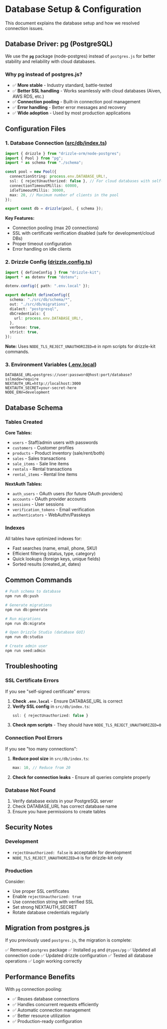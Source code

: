 # Database Setup & Configuration

This document explains the database setup and how we resolved connection issues.

## Database Driver: pg (PostgreSQL)

We use the **`pg`** package (node-postgres) instead of `postgres.js` for better stability and reliability with cloud databases.

### Why pg instead of postgres.js?

- ✅ **More stable** - Industry standard, battle-tested
- ✅ **Better SSL handling** - Works seamlessly with cloud databases (Aiven, AWS RDS, etc.)
- ✅ **Connection pooling** - Built-in connection pool management
- ✅ **Error handling** - Better error messages and recovery
- ✅ **Wide adoption** - Used by most production applications

## Configuration Files

### 1. Database Connection ([src/db/index.ts](src/db/index.ts))

```typescript
import { drizzle } from "drizzle-orm/node-postgres";
import { Pool } from "pg";
import * as schema from "./schema";

const pool = new Pool({
  connectionString: process.env.DATABASE_URL!,
  ssl: { rejectUnauthorized: false }, // For cloud databases with self-signed certs
  connectionTimeoutMillis: 60000,
  idleTimeoutMillis: 30000,
  max: 20, // Maximum number of clients in the pool
});

export const db = drizzle(pool, { schema });
```

**Key Features:**
- Connection pooling (max 20 connections)
- SSL with certificate verification disabled (safe for development/cloud DBs)
- Proper timeout configuration
- Error handling on idle clients

### 2. Drizzle Config ([drizzle.config.ts](drizzle.config.ts))

```typescript
import { defineConfig } from "drizzle-kit";
import * as dotenv from "dotenv";

dotenv.config({ path: ".env.local" });

export default defineConfig({
  schema: "./src/db/schema/*",
  out: "./src/db/migrations",
  dialect: "postgresql",
  dbCredentials: {
    url: process.env.DATABASE_URL!,
  },
  verbose: true,
  strict: true,
});
```

**Note:** Uses `NODE_TLS_REJECT_UNAUTHORIZED=0` in npm scripts for drizzle-kit commands.

### 3. Environment Variables ([.env.local](.env.local))

```env
DATABASE_URL=postgres://user:password@host:port/database?sslmode=require
NEXTAUTH_URL=http://localhost:3000
NEXTAUTH_SECRET=your-secret-here
NODE_ENV=development
```

## Database Schema

### Tables Created

**Core Tables:**
- `users` - Staff/admin users with passwords
- `customers` - Customer profiles
- `products` - Product inventory (sale/rent/both)
- `sales` - Sales transactions
- `sale_items` - Sale line items
- `rentals` - Rental transactions
- `rental_items` - Rental line items

**NextAuth Tables:**
- `auth_users` - OAuth users (for future OAuth providers)
- `accounts` - OAuth provider accounts
- `sessions` - User sessions
- `verification_tokens` - Email verification
- `authenticators` - WebAuthn/Passkeys

### Indexes

All tables have optimized indexes for:
- Fast searches (name, email, phone, SKU)
- Efficient filtering (status, type, category)
- Quick lookups (foreign keys, unique fields)
- Sorted results (created_at, dates)

## Common Commands

```bash
# Push schema to database
npm run db:push

# Generate migrations
npm run db:generate

# Run migrations
npm run db:migrate

# Open Drizzle Studio (database GUI)
npm run db:studio

# Create admin user
npm run seed:admin
```

## Troubleshooting

### SSL Certificate Errors

If you see "self-signed certificate" errors:

1. **Check `.env.local`** - Ensure DATABASE_URL is correct
2. **Verify SSL config** in `src/db/index.ts`:
   ```typescript
   ssl: { rejectUnauthorized: false }
   ```
3. **Check npm scripts** - They should have `NODE_TLS_REJECT_UNAUTHORIZED=0`

### Connection Pool Errors

If you see "too many connections":

1. **Reduce pool size** in `src/db/index.ts`:
   ```typescript
   max: 10, // Reduce from 20
   ```
2. **Check for connection leaks** - Ensure all queries complete properly

### Database Not Found

1. Verify database exists in your PostgreSQL server
2. Check DATABASE_URL has correct database name
3. Ensure you have permissions to create tables

## Security Notes

### Development
- `rejectUnauthorized: false` is acceptable for development
- `NODE_TLS_REJECT_UNAUTHORIZED=0` is for drizzle-kit only

### Production
Consider:
- Use proper SSL certificates
- Enable `rejectUnauthorized: true`
- Use connection string with verified SSL
- Set strong NEXTAUTH_SECRET
- Rotate database credentials regularly

## Migration from postgres.js

If you previously used `postgres.js`, the migration is complete:

✅ Removed `postgres` package
✅ Installed `pg` and `@types/pg`
✅ Updated all connection code
✅ Updated drizzle configuration
✅ Tested all database operations
✅ Login working correctly

## Performance Benefits

With `pg` connection pooling:

- ✅ Reuses database connections
- ✅ Handles concurrent requests efficiently
- ✅ Automatic connection management
- ✅ Better resource utilization
- ✅ Production-ready configuration

